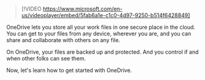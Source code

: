 > [!VIDEO https://www.microsoft.com/en-us/videoplayer/embed/5fab6a1e-c1c0-4d97-9250-b514f6428849]

OneDrive lets you store all your work files in one secure place in the cloud. You can get to your files from any device, wherever you are, and you can share and collaborate with others on any file. 

On OneDrive, your files are backed up and protected. And you control if and when other folks can see them. 

Now, let's learn how to get started with OneDrive.